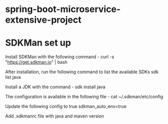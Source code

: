 # spring-boot-microservice-extensive-project

SDKMan set up
=============
Install SDKMan with the following command -
curl -s "https://get.sdkman.io" | bash

After installation, run the following command to list the available SDKs
sdk list java

Install a JDK with the command -
sdk install java <jdk name>

The configuration is available in the following file -
cat ~/.sdkman/etc/config

Update the following config to true
sdkman_auto_env=true

Add .sdkmanrc file with java and maven version